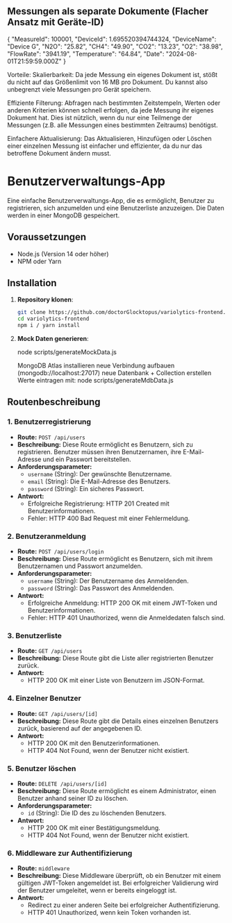 ## Messungen als separate Dokumente (Flacher Ansatz mit Geräte-ID)

{
  "MeasureId": 100001,
  "DeviceId": 1.695520394744324,
  "DeviceName": "Device G",
  "N2O": "25.82",
  "CH4": "49.90",
  "CO2": "13.23",
  "O2": "38.98",
  "FlowRate": "3941.19",
  "Temperature": "64.84",
  "Date": "2024-08-01T21:59:59.000Z"
}

Vorteile:
Skalierbarkeit:
Da jede Messung ein eigenes Dokument ist, stößt du nicht auf das Größenlimit von 16 MB pro Dokument. Du kannst also unbegrenzt viele Messungen pro Gerät speichern.

Effiziente Filterung:
Abfragen nach bestimmten Zeitstempeln, Werten oder anderen Kriterien können schnell erfolgen, da jede Messung ihr eigenes Dokument hat. Dies ist nützlich, wenn du nur eine Teilmenge der Messungen (z.B. alle Messungen eines bestimmten Zeitraums) benötigst.

Einfachere Aktualisierung:
Das Aktualisieren, Hinzufügen oder Löschen einer einzelnen Messung ist einfacher und effizienter, da du nur das betroffene Dokument ändern musst.

# Benutzerverwaltungs-App

Eine einfache Benutzerverwaltungs-App, die es ermöglicht, Benutzer zu registrieren, sich anzumelden und eine Benutzerliste anzuzeigen. Die Daten werden in einer MongoDB gespeichert.

## Voraussetzungen

- Node.js (Version 14 oder höher)
- NPM oder Yarn

## Installation

1. **Repository klonen**:

   ```bash
   git clone https://github.com/doctorGlocktopus/variolytics-frontend.git
   cd variolytics-frontend
   npm i / yarn install

2. **Mock Daten generieren**:
    
    node scripts/generateMockData.js

    MongoDB Atlas installieren
    neue Verbindung aufbauen (mongodb://localhost:27017)
    neue Datenbank + Collection erstellen
    Werte eintragen mit:
    node scripts/generateMdbData.js
  

## Routenbeschreibung

### 1. Benutzerregistrierung
- **Route:** `POST /api/users`
- **Beschreibung:** Diese Route ermöglicht es Benutzern, sich zu registrieren. Benutzer müssen ihren Benutzernamen, ihre E-Mail-Adresse und ein Passwort bereitstellen.
- **Anforderungsparameter:**
  - `username` (String): Der gewünschte Benutzername.
  - `email` (String): Die E-Mail-Adresse des Benutzers.
  - `password` (String): Ein sicheres Passwort.
- **Antwort:**
  - Erfolgreiche Registrierung: HTTP 201 Created mit Benutzerinformationen.
  - Fehler: HTTP 400 Bad Request mit einer Fehlermeldung.

### 2. Benutzeranmeldung
- **Route:** `POST /api/users/login`
- **Beschreibung:** Diese Route ermöglicht es Benutzern, sich mit ihrem Benutzernamen und Passwort anzumelden.
- **Anforderungsparameter:**
  - `username` (String): Der Benutzername des Anmeldenden.
  - `password` (String): Das Passwort des Anmeldenden.
- **Antwort:**
  - Erfolgreiche Anmeldung: HTTP 200 OK mit einem JWT-Token und Benutzerinformationen.
  - Fehler: HTTP 401 Unauthorized, wenn die Anmeldedaten falsch sind.

### 3. Benutzerliste
- **Route:** `GET /api/users`
- **Beschreibung:** Diese Route gibt die Liste aller registrierten Benutzer zurück.
- **Antwort:**
  - HTTP 200 OK mit einer Liste von Benutzern im JSON-Format.

### 4. Einzelner Benutzer
- **Route:** `GET /api/users/[id]`
- **Beschreibung:** Diese Route gibt die Details eines einzelnen Benutzers zurück, basierend auf der angegebenen ID.
- **Antwort:**
  - HTTP 200 OK mit den Benutzerinformationen.
  - HTTP 404 Not Found, wenn der Benutzer nicht existiert.

### 5. Benutzer löschen
- **Route:** `DELETE /api/users/[id]`
- **Beschreibung:** Diese Route ermöglicht es einem Administrator, einen Benutzer anhand seiner ID zu löschen.
- **Anforderungsparameter:**
  - `id` (String): Die ID des zu löschenden Benutzers.
- **Antwort:**
  - HTTP 200 OK mit einer Bestätigungsmeldung.
  - HTTP 404 Not Found, wenn der Benutzer nicht existiert.

### 6. Middleware zur Authentifizierung
- **Route:** `middleware`
- **Beschreibung:** Diese Middleware überprüft, ob ein Benutzer mit einem gültigen JWT-Token angemeldet ist. Bei erfolgreicher Validierung wird der Benutzer umgeleitet, wenn er bereits eingeloggt ist.
- **Antwort:**
  - Redirect zu einer anderen Seite bei erfolgreicher Authentifizierung.
  - HTTP 401 Unauthorized, wenn kein Token vorhanden ist.
